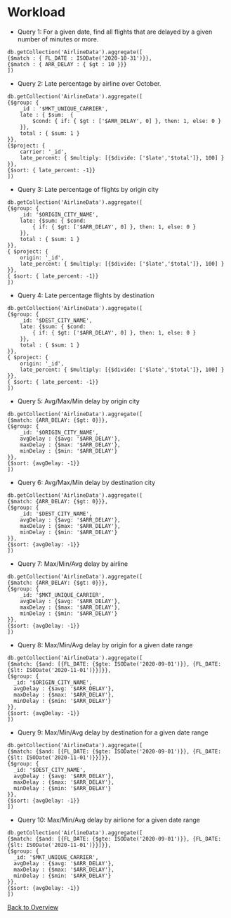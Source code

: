  # Workload 

- Query 1: For a given date, find all flights that are delayed by a given number of minutes or more. 
```
db.getCollection('AirlineData').aggregate([
{$match : { FL_DATE : ISODate('2020-10-31')}},
{$match : { ARR_DELAY : { $gt : 10 }}}
])
```

- Query 2: Late percentage by airline over October. 
```
db.getCollection('AirlineData').aggregate([
{$group: {
    _id : '$MKT_UNIQUE_CARRIER',
    late : { $sum:  { 
        $cond: { if: { $gt : ['$ARR_DELAY', 0] }, then: 1, else: 0 }
    }},
    total : { $sum: 1 }
}},
{$project: {
    carrier: '_id',
    late_percent: { $multiply: [{$divide: ['$late','$total']}, 100] }
}},
{$sort: { late_percent: -1}}
])
```

- Query 3: Late percentage of flights by origin city
```
db.getCollection('AirlineData').aggregate([
{$group: {
    _id: '$ORIGIN_CITY_NAME',
    late: {$sum: { $cond: 
        { if: { $gt: ['$ARR_DELAY', 0] }, then: 1, else: 0 }
    }},
    total : { $sum: 1 }
}},
{ $project: { 
    origin: '_id',
    late_percent: { $multiply: [{$divide: ['$late','$total']}, 100] }
}},
{ $sort: { late_percent: -1}}
])
```

- Query 4: Late percentage flights by destination
```
db.getCollection('AirlineData').aggregate([
{$group: {
    _id: '$DEST_CITY_NAME',
    late: {$sum: { $cond: 
        { if: { $gt: ['$ARR_DELAY', 0] }, then: 1, else: 0 }
    }},
    total : { $sum: 1 }
}},
{ $project: { 
    origin: '_id',
    late_percent: { $multiply: [{$divide: ['$late','$total']}, 100] }
}},
{ $sort: { late_percent: -1}}
])
```

- Query 5: Avg/Max/Min delay by origin city
```
db.getCollection('AirlineData').aggregate([
{$match: {ARR_DELAY: {$gt: 0}}},
{$group: {
    _id: '$ORIGIN_CITY_NAME',
    avgDelay : {$avg: '$ARR_DELAY'},
    maxDelay : {$max: '$ARR_DELAY'},
    minDelay : {$min: '$ARR_DELAY'}
}},
{$sort: {avgDelay: -1}}
])
```

- Query 6: Avg/Max/Min delay by destination city

```
db.getCollection('AirlineData').aggregate([
{$match: {ARR_DELAY: {$gt: 0}}},
{$group: {
    _id: '$DEST_CITY_NAME',
    avgDelay : {$avg: '$ARR_DELAY'},
    maxDelay : {$max: '$ARR_DELAY'},
    minDelay : {$min: '$ARR_DELAY'}
}},
{$sort: {avgDelay: -1}}
])
```

- Query 7: Max/Min/Avg delay by airline

```
db.getCollection('AirlineData').aggregate([
{$match: {ARR_DELAY: {$gt: 0}}},
{$group: {
    _id: '$MKT_UNIQUE_CARRIER',
    avgDelay : {$avg: '$ARR_DELAY'},
    maxDelay : {$max: '$ARR_DELAY'},
    minDelay : {$min: '$ARR_DELAY'}
}},
{$sort: {avgDelay: -1}}
])
```

- Query 8: Max/Min/Avg delay by origin for a given date range
```
db.getCollection('AirlineData').aggregate([
{$match: {$and: [{FL_DATE: {$gte: ISODate('2020-09-01')}}, {FL_DATE: {$lt: ISODate('2020-11-01')}}]}},
{$group: {
  _id: '$ORIGIN_CITY_NAME',
  avgDelay : {$avg: '$ARR_DELAY'},
  maxDelay : {$max: '$ARR_DELAY'},
  minDelay : {$min: '$ARR_DELAY'}
}},
{$sort: {avgDelay: -1}}
])
```

- Query 9: Max/Min/Avg delay by destination for a given date range
```
db.getCollection('AirlineData').aggregate([
{$match: {$and: [{FL_DATE: {$gte: ISODate('2020-09-01')}}, {FL_DATE: {$lt: ISODate('2020-11-01')}}]}},
{$group: {
  _id: '$DEST_CITY_NAME',
  avgDelay : {$avg: '$ARR_DELAY'},
  maxDelay : {$max: '$ARR_DELAY'},
  minDelay : {$min: '$ARR_DELAY'}
}},
{$sort: {avgDelay: -1}}
])
```

- Query 10: Max/Min/Avg delay by airlione for a given date range
```
db.getCollection('AirlineData').aggregate([
{$match: {$and: [{FL_DATE: {$gte: ISODate('2020-09-01')}}, {FL_DATE: {$lt: ISODate('2020-11-01')}}]}},
{$group: {
  _id: '$MKT_UNIQUE_CARRIER',
  avgDelay : {$avg: '$ARR_DELAY'},
  maxDelay : {$max: '$ARR_DELAY'},
  minDelay : {$min: '$ARR_DELAY'}
}},
{$sort: {avgDelay: -1}}
])
```

[Back to Overview](index.md)
